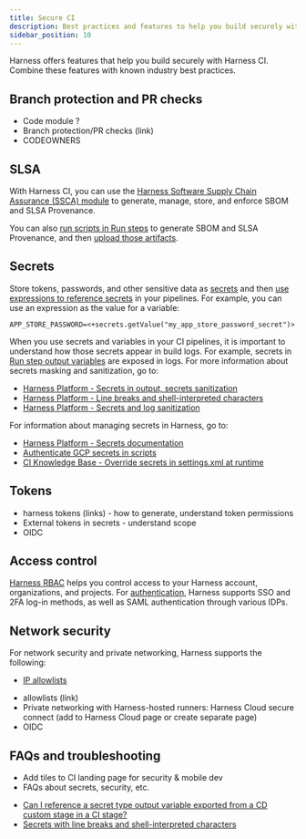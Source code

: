 ```yaml
---
title: Secure CI
description: Best practices and features to help you build securely with Harness CI.
sidebar_position: 10
---
```


Harness offers features that help you build securely with Harness CI. Combine these features with known industry best practices.

## Branch protection and PR checks

- Code module ?
- Branch protection/PR checks (link)
- CODEOWNERS

## SLSA

With Harness CI, you can use the [Harness Software Supply Chain Assurance (SSCA) module](/docs/software-supply-chain-assurance) to generate, manage, store, and enforce SBOM and SLSA Provenance.

You can also [run scripts in Run steps](../use-ci/run-ci-scripts/run-step-settings) to generate SBOM and SLSA Provenance, and then [upload those artifacts](../use-ci/build-and-upload-artifacts/build-and-upload-an-artifact/#upload-artifacts).

## Secrets

Store tokens, passwords, and other sensitive data as [secrets](/docs/category/secrets) and then [use expressions to reference secrets](/docs/platform/secrets/add-file-secrets#reference-an-encrypted-file-secret) in your pipelines. For example, you can use an expression as the value for a variable:

```
APP_STORE_PASSWORD=<+secrets.getValue("my_app_store_password_secret")>
```

When you use secrets and variables in your CI pipelines, it is important to understand how those secrets appear in build logs. For example, secrets in [Run step output variables](/docs/continuous-integration/use-ci/run-ci-scripts/run-step-settings/#output-variables) are exposed in logs. For more information about secrets masking and sanitization, go to:

* [Harness Platform - Secrets in output, secrets sanitization](/docs/platform/secrets/add-file-secrets/#secrets-in-outputs)
* [Harness Platform - Line breaks and shell-interpreted characters](/docs/platform/secrets/add-file-secrets/#line-breaks-and-shell-interpreted-characters)
* [Harness Platform - Secrets and log sanitization](https://developer.harness.io/docs/platform/secrets/secrets-management/secrets-and-log-sanitization)

For information about managing secrets in Harness, go to:

* [Harness Platform - Secrets documentation](/docs/category/secrets)
* [Authenticate GCP secrets in scripts](./authenticate-gcp-key-in-run-step)
* [CI Knowledge Base - Override secrets in settings.xml at runtime](/kb/continuous-integration/articles/maven-settings-xml)

## Tokens

- harness tokens (links) - how to generate, understand token permissions
- External tokens in secrets - understand scope
- OIDC

## Access control

[Harness RBAC](/docs/platform/role-based-access-control/rbac-in-harness) helps you control access to your Harness account, organizations, and projects. For [authentication](), Harness supports SSO and 2FA log-in methods, as well as SAML authentication through various IDPs.

## Network security

For network security and private networking, Harness supports the following:

* [IP allowlists](/docs/platform/Security/add-manage-ip-allowlist)

- allowlists (link)
- Private networking with Harness-hosted runners: Harness Cloud secure connect (add to Harness Cloud page or create separate page)
- OIDC

## FAQs and troubleshooting

- Add tiles to CI landing page for security & mobile dev
- FAQs about secrets, security, etc.

* [Can I reference a secret type output variable exported from a CD custom stage in a CI stage?](https://developer.harness.io/kb/continuous-integration/continuous-integration-faqs#can-i-reference-a-secret-type-output-variable-exported-from-a-cd-or-custom-stage-in-ci-stage)
* [Secrets with line breaks and shell-interpreted characters](/kb/continuous-integration/continuous-integration-faqs/#secrets-with-line-breaks-and-shell-interpreted-special-characters)
